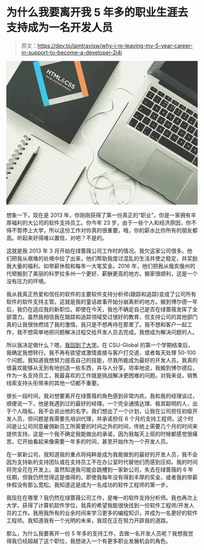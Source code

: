 # 为什么我要离开我 5 年多的职业生涯去支持成为一名开发人员

> 原文：<https://dev.to/iamtravisw/why-i-m-leaving-my-5-year-career-in-support-to-become-a-developer-2i4i>

[![Why I'm leaving my 5+ year Career in Support to become a Developer](img/f9a0069a13ea4f01194695dcd026a68c.png)](https://res.cloudinary.com/practicaldev/image/fetch/s--UAmmuG_N--/c_limit%2Cf_auto%2Cfl_progressive%2Cq_auto%2Cw_880/http://iamtravisw.com/conteimg/2019/04/pexels-photo-326424.jpeg)

想象一下，现在是 2013 年，你刚刚获得了第一份真正的“职业”。你是一家拥有丰厚福利的大公司的软件支持员工。你今年 23 岁，由于一些个人和经济原因，你不得不暂停上大学，所以这份工作对你真的很重要。哦，你的薪水比你所有的朋友都高。听起来好得难以置信，对吧？不是的。

这就是我 2013 年 3 月开始在绿蔷薇公司工作时的情况。我欠这家公司很多。他们把我从艰难的处境中拉了出来，他们帮助我度过混乱的生活并使之稳定，并奖励我大量的福利，如带薪休假和每年一大笔奖金。2016 年，他们把我从俄亥俄州的代顿搬到了美丽的科罗拉多州一个更好、薪酬更高的地方。搬家很顺利，这是一个没有压力的环境。

我从我真正热爱和信任的软件的主要软件支持分析师(跟踪和追踪)变成了公司所有软件的软件支持主管。这就是我的童话故事开始分崩离析的地方。搬到博尔德一年后，我仍在适应我的新职位。即使在今天，我也不确定自己是否在绿蔷薇发挥了全部潜力。虽然我相信我在跟踪和追踪领域受过很好的教育，但支持公司的其他部门真的让我很快燃烧了我的激情。我只是不想再待在那里了。我不想和客户一起工作，我不想简单地把问题解决过程交给开发人员去完成。我想成为解决问题的人。

所以我决定做什么？嗯，[我回到了大学](https://www.iamtravisw.com/2018/09/returning-to-college.html)。在 CSU-Global 的第一个学期结束后，我确定我想转行。我不再有欲望或激情直接与客户打交道，或者每天处理 50-100 个问题。我知道我想努力提高自己的技能，尽我所能成为最好的开发人员。我真的很喜欢能够从无到有地创造一些东西，并与人分享。坦率地说，我搬到博尔德后，作为一名支持员工，我最喜欢的工作就是挑战解决更困难的问题。对我来说，销售线索支持头衔带来的其他一切都不重要。

很长一段时间，我对想要离开在绿蔷薇的角色感到非常内疚。我和我的经理谈过，顺便说一下，他是我遇到过的最好的经理。一个完全通情达理、极其聪明的人，出于个人隐私，我不会说出他的名字。我们想出了一个计划，让我在公司担任初级开发人员，但问题是我需要先培训代理，并承诺担任 6 个月的支持工程师。这个时间是让公司同意雇佣新员工所需要的时间之外的时间，传统上需要几个月的时间来提供支持。这是一个我不确定我能做出的承诺，因为我每天上班的时候都感觉很痛苦。它开始看起来像需要一年多的时间，甚至开始作为一个开发人员。

在一家新公司，我知道我的重点将纯粹是成为我能做到的最好的开发人员，我不会因为支持新的支持团队或在支持员工不在办公室时代替他们而感到压抑。我的时间将完全花在开发上。虽然知道我可能会跳槽到一家新公司，失去在绿蔷薇的 6 年任期，但我仍然觉得这是值得的。即使我每年没有得到丰厚的奖金，或者我的带薪休假没有那么宽松。我知道这是成为一名成功的软件工程师的第一步。

我现在在哪里？我仍然在绿蔷薇公司工作，是唯一的软件支持分析师。我也再次上大学，获得了计算机软件学位，我真的希望我能很快找到一份软件工程师/开发人员的工作。我用我所有的业余时间来学习更多的编程知识，并成为一名更好的软件工程师。我知道我有一个光明的未来，我现在正在努力开辟我的道路。

那么，为什么我要离开一份 5 年多的支持工作，去做一名开发人员呢？我想我觉得我已经超越了这个职位，我想进入一个有更多职业发展机会的角色。
